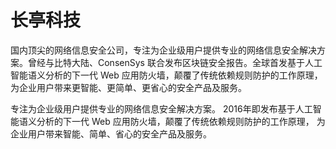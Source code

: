 # 长亭科技


国内顶尖的网络信息安全公司，专注为企业级用户提供专业的网络信息安全解决方案。曾经与比特大陆、ConsenSys 联合发布区块链安全报告。全球首发基于人工智能语义分析的下一代 Web 应用防火墙，颠覆了传统依赖规则防护的工作原理，为企业用户带来更智能、更简单、更省心的安全产品及服务。

专注为企业级用户提供专业的网络信息安全解决方案。 2016年即发布基于人工智能语义分析的下一代 Web 应用防火墙，颠覆了传统依赖规则防护的工作原理， 为企业用户带来智能、简单、省心的安全产品及服务。
